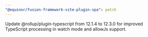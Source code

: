 ```yaml
---
"@equinor/fusion-framework-vite-plugin-spa": patch
---
```


Update @rollup/plugin-typescript from 12.1.4 to 12.3.0 for improved TypeScript processing in watch mode and allowJs support.
